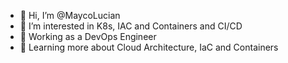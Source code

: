 - 👋 Hi, I’m @MaycoLucian
- 👀 I’m interested in K8s, IAC and Containers and CI/CD
- 🔭 Working as a DevOps Engineer
- 🌱 Learning more about Cloud Architecture, IaC and Containers

<!---
MaycoLucian/MaycoLucian is a ✨ special ✨ repository because its `README.md` (this file) appears on your GitHub profile.
You can click the Preview link to take a look at your changes.
--->
